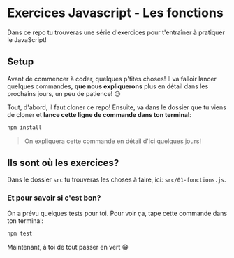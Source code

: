 # Exercices Javascript - Les fonctions

Dans ce repo tu trouveras une série d'exercices pour t'entraîner à pratiquer le JavaScript!

## Setup

Avant de commencer à coder, quelques p'tites choses!
Il va falloir lancer quelques commandes, **que nous expliquerons** plus en détail dans les prochains jours, un peu de patience! 😉

Tout, d'abord, il faut cloner ce repo! Ensuite, va dans le dossier que tu viens de cloner et **lance cette ligne de commande dans ton terminal**:

```bash
npm install
```
> On expliquera cette commande en détail d'ici quelques jours!

## Ils sont où les exercices?

Dans le dossier `src` tu trouveras les choses à faire, ici: `src/01-fonctions.js`.

### Et pour savoir si c'est bon?

On a prévu quelques tests pour toi. Pour voir ça, tape cette commande dans ton terminal:

```bash
npm test
```

Maintenant, à toi de tout passer en vert 😁
